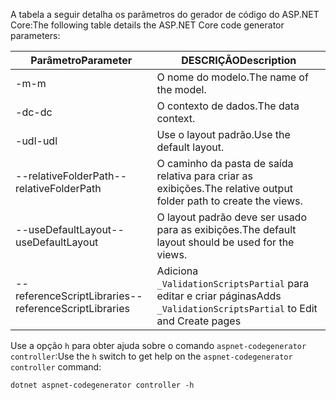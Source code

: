<span data-ttu-id="2f7ee-101">A tabela a seguir detalha os parâmetros do gerador de código do ASP.NET Core:</span><span class="sxs-lookup"><span data-stu-id="2f7ee-101">The following table details the ASP.NET Core code generator parameters:</span></span>

| <span data-ttu-id="2f7ee-102">Parâmetro</span><span class="sxs-lookup"><span data-stu-id="2f7ee-102">Parameter</span></span>               | <span data-ttu-id="2f7ee-103">DESCRIÇÃO</span><span class="sxs-lookup"><span data-stu-id="2f7ee-103">Description</span></span>|
| ----------------- | ------------ |
| <span data-ttu-id="2f7ee-104">-m</span><span class="sxs-lookup"><span data-stu-id="2f7ee-104">-m</span></span>  | <span data-ttu-id="2f7ee-105">O nome do modelo.</span><span class="sxs-lookup"><span data-stu-id="2f7ee-105">The name of the model.</span></span> |
| <span data-ttu-id="2f7ee-106">-dc</span><span class="sxs-lookup"><span data-stu-id="2f7ee-106">-dc</span></span>  | <span data-ttu-id="2f7ee-107">O contexto de dados.</span><span class="sxs-lookup"><span data-stu-id="2f7ee-107">The data context.</span></span> |
| <span data-ttu-id="2f7ee-108">-udl</span><span class="sxs-lookup"><span data-stu-id="2f7ee-108">-udl</span></span> | <span data-ttu-id="2f7ee-109">Use o layout padrão.</span><span class="sxs-lookup"><span data-stu-id="2f7ee-109">Use the default layout.</span></span> |
| <span data-ttu-id="2f7ee-110">--relativeFolderPath</span><span class="sxs-lookup"><span data-stu-id="2f7ee-110">--relativeFolderPath</span></span> | <span data-ttu-id="2f7ee-111">O caminho da pasta de saída relativa para criar as exibições.</span><span class="sxs-lookup"><span data-stu-id="2f7ee-111">The relative output folder path to create the views.</span></span> |
| <span data-ttu-id="2f7ee-112">--useDefaultLayout</span><span class="sxs-lookup"><span data-stu-id="2f7ee-112">--useDefaultLayout</span></span> | <span data-ttu-id="2f7ee-113">O layout padrão deve ser usado para as exibições.</span><span class="sxs-lookup"><span data-stu-id="2f7ee-113">The default layout should be used for the views.</span></span> |
| <span data-ttu-id="2f7ee-114">--referenceScriptLibraries</span><span class="sxs-lookup"><span data-stu-id="2f7ee-114">--referenceScriptLibraries</span></span> | <span data-ttu-id="2f7ee-115">Adiciona `_ValidationScriptsPartial` para editar e criar páginas</span><span class="sxs-lookup"><span data-stu-id="2f7ee-115">Adds `_ValidationScriptsPartial` to Edit and Create pages</span></span> |

<span data-ttu-id="2f7ee-116">Use a opção `h` para obter ajuda sobre o comando `aspnet-codegenerator controller`:</span><span class="sxs-lookup"><span data-stu-id="2f7ee-116">Use the `h` switch to get help on the `aspnet-codegenerator controller` command:</span></span>

```console
dotnet aspnet-codegenerator controller -h
```